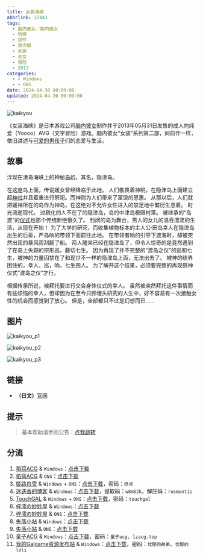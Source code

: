```yaml
---
title: 女装海峡
abbrlink: 37443
tags:
  - 脳内彼女／脑内彼女
  - 伪娘
  - 拔作
  - 男の娘
  - 女装
  - 巫女
  - 冒险
  - 2013
categories:
  - - Windows
  - - ONS
date: 2024-04-30 00:09:00
updated: 2024-04-30 00:09:00
---
```


![kaikyou](https://static.saop.cc/vns/img/kaikyou.webp)

《女装海峡》是日本游戏公司[脑内彼女](https://zh.moegirl.org.cn/脑内彼女)制作并于2013年05月31日发售的成人向纯爱（Yoooo）AVG（文字冒险）游戏。脑内彼女“女装”系列第二部，同前作一样，依旧讲述与[可爱的男孩子](https://zh.moegirl.org.cn/伪娘)们的恋爱与生活。

<!-- more -->

## 故事

浮现在津岛海峡上的神秘[岛屿](https://zh.moegirl.org.cn/岛屿)，其名，隐津岛。

在这座岛上面，传说媛女曾经降临于此地。
人们敬畏着神明，在隐津岛上面建立起[神社](https://zh.moegirl.org.cn/神社)并且着重进行祭祀。而神则为人们带来了富饶的恩惠。
从那以后，人们就把媛神所在的岛作为神岛，在这绝对不允许女性进入的禁足地中繁衍生息着。
时光流逝现代。
过疏化的人不在了的隐津岛，岛的中津岛极限村落。
被继承的“岛渡”的[仪式](https://zh.moegirl.org.cn/仪式)也那个传统断绝很久了。
封闭的岛为舞台，男人的女儿的温吞漂流的生活，从现在开始！
为了大学的研究，而收集植物标本的主人公·田岛幸人在隐津岛出生的后辈，严岛响的带领下而前往此地。
在带领者响的引导下渡海时，却被突然出现的暴风雨刮翻了船。
两人醒来已经在隐津岛了，但令人惊奇的是竟然遇到了在岛上失踪的宗形巡，藤切七生。
因为再现了并不完整的“渡岛之仪”的巡和七生，被神的力量囚禁在了和现世不一样的隐津岛上面，无法出去了。
被神的结界困住的，幸人，巡，响，七生四人。
为了解开这个结果，必须要完整的再现祭神仪式“渡岛之仪”才行。

根据传承所说，被拜托要进行交合身体仪式的幸人。
虽然被突然拜托这件事情而有些烦恼的幸人，但却因为在至今只顾埋头研究的人生中，好不容易有一次接触女性的机会而感觉到了放心。
但是，全部都只不过是幻想而已……

## 图片

![kaikyou_p1](https://static.saop.cc/vns/img/kaikyou_p1.webp)

![kaikyou_p2](https://static.saop.cc/vns/img/kaikyou_p2.webp)

![kaikyou_p3](https://static.saop.cc/vns/img/kaikyou_p3.webp)

## 链接

- **（日文）**[官网](https://www.noukano.com/kaikyou/)

## 提示

> 基本帮助请参阅公告：[点我跳转](/p/announcement/)

## 分流

1. [稻荷ACG](https://amoebi.com/) & `Windows`：[点击下载](https://sakustar.top/art/2581)
2. [稻荷ACG](https://amoebi.com/) & `ONS`：[点击下载](https://sakustar.top/art/2804)
3. [姬路白雪](https://pan.jlbx.xyz/) & `Windows` + `ONS`：[点击下载](https://pan.jlbx.xyz/?s=%E5%A5%B3%E8%A3%85%E6%B5%B7%E5%B3%A1)，密码：`终点`
4. [迷迭香的博客](https://rosmontis.com/) & `Windows`：[点击下载](https://azure-drive.rosmontis.com/s/Bn0Cq)，提取码：`w8m52k`，解压码：`rosmontis`
5. [TouchGAL](https://touchgal.net/) & `Windows` + `ONS`：[点击下载](https://pan.touchgal.net/s/v39uW)，密码：`touchgal`
6. [梓澪の妙妙屋](https://zi0.cc/) & `Windows`：[点击下载](https://zi0.cc/d/%60%E3%80%90%E5%90%88%E9%9B%86%E7%B3%BB%E5%88%97%E3%80%91/%E6%B1%89%E5%8C%96galgame%E4%BC%9A%E7%A4%BE%E5%90%88%E9%9B%86/%E6%B1%89%E5%8C%96%E4%BC%9A%E7%A4%BE%E5%90%88%E9%9B%86%E9%83%A8%E5%88%86%20part5/Base%20Unit/%5B130531%5D%5B%E8%84%B3%E5%86%85%E5%BD%BC%E5%A5%B3%5D%20%E5%A5%B3%E8%A3%85%E6%B5%B7%E5%B3%A1.rar?sign=C8R8J3qy-x58-AMy8LSxIAsDy4grxHJkBvp0B6xg8oY=:0)
7. [梓澪の妙妙屋](https://zi0.cc/) & `ONS`：[点击下载](https://zi0.cc/d/%60%E3%80%90%E5%BD%92%20%E6%A1%A3%E3%80%91/%E3%80%90ONS%E5%90%88%E9%9B%86%E3%80%91/%5B%E8%84%B3%E5%86%85%E5%BD%BC%E5%A5%B3%5D%E5%A5%B3%E8%A3%85%E6%B5%B7%E5%B3%A1.7z?sign=hz6auvGZ8mcHsqDwa5uuzgN0cLX4lBOJ_wxXDUOkcN8=:0)
8. [失落小站](https://www.shinnku.com/) & `Windows`：[点击下载](https://www.shinnku.com/api/download/0/win/%E5%A5%B3%E8%A3%85%E6%B5%B7%E5%B3%A1.7z)
9. [失落小站](https://www.shinnku.com/) & `ONS`：[点击下载](https://www.shinnku.com/api/download/0/ons/%E5%A5%B3%E8%A3%85%E6%B5%B7%E5%B3%A1.zip)
10. [量子ACG](https://lzacg.org/) & `Windows`：[点击下载](https://lzacg.org/3535)，密码：`量子acg`、`lzacg.top`
11. [我的Galgame资源发布站](https://www.ttloli.com/) & `Windows`：[点击下载](https://www.ttloli.com/nvzhuanghaixia.html)，密码：`忧郁的弟弟`、`忧郁的loli`
